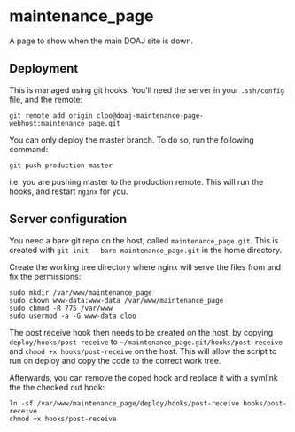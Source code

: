 # maintenance_page
A page to show when the main DOAJ site is down.

## Deployment

This is managed using git hooks. You'll need the server in your ```.ssh/config``` file,
and the remote:

    git remote add origin cloo@doaj-maintenance-page-webhost:maintenance_page.git

You can only deploy the master branch. To do so, run the following command:

    git push production master
    
i.e. you are pushing master to the production remote. This will run the hooks, and
restart ```nginx``` for you.

## Server configuration

You need a bare git repo on the host, called ```maintenance_page.git```. This is created
with ```git init --bare maintenance_page.git``` in the home directory.

Create the working tree directory where nginx will serve the files from and fix the
permissions:

    sudo mkdir /var/www/maintenance_page
    sudo chown www-data:www-data /var/www/maintenance_page
    sudo chmod -R 775 /var/www
    sudo usermod -a -G www-data cloo

The post receive hook then needs to be created on the host, by copying
```deploy/hooks/post-receive``` to ```~/maintenance_page.git/hooks/post-receive``` and
```chmod +x hooks/post-receive``` on the host. This will allow the script to run on
deploy and copy the code to the correct work tree.

Afterwards, you can remove the coped hook and replace it with a symlink the the checked
out hook:

    ln -sf /var/www/maintenance_page/deploy/hooks/post-receive hooks/post-receive
    chmod +x hooks/post-receive